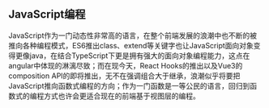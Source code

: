 ## JavaScript编程

JavaScript作为一门动态性非常高的语言，在整个前端发展的浪潮中也不断的被推向各种编程模式，ES6推出class、extend等关键字也让JavaScript面向对象变得更像java，在结合TypeScript下更是拥有强大的面向对象编程能力，这点在angular中体现的淋漓尽致；而在现今天，React Hooks的推出以及Vue3的composition API的即将推出，无不在强调组合大于继承，浪潮似乎将要把JavaScript推向函数式编程的方向；作为一门函数是一等公民的语言，回归到函数式的编程方式也许会更适合现在的前端基于视图层的编程。

